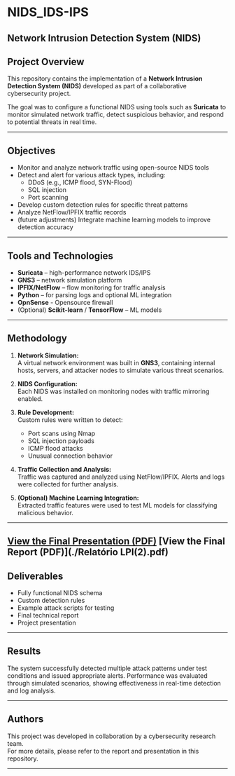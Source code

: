 # NIDS_IDS-IPS
## Network Intrusion Detection System (NIDS)

## Project Overview

This repository contains the implementation of a **Network Intrusion Detection System (NIDS)** developed as part of a collaborative cybersecurity project.

The goal was to configure a functional NIDS using tools such as **Suricata** to monitor simulated network traffic, detect suspicious behavior, and respond to potential threats in real time.

---

## Objectives

- Monitor and analyze network traffic using open-source NIDS tools
- Detect and alert for various attack types, including:
  - DDoS (e.g., ICMP flood, SYN-Flood)
  - SQL injection
  - Port scanning
- Develop custom detection rules for specific threat patterns
- Analyze NetFlow/IPFIX traffic records
- (future adjustments) Integrate machine learning models to improve detection accuracy

---

## Tools and Technologies

- **Suricata** – high-performance network IDS/IPS
- **GNS3** – network simulation platform
- **IPFIX/NetFlow** – flow monitoring for traffic analysis
- **Python** – for parsing logs and optional ML integration
- **OpnSense** - Opensource firewall
- (Optional) **Scikit-learn** / **TensorFlow** – ML models

---

## Methodology

1. **Network Simulation:**  
   A virtual network environment was built in **GNS3**, containing internal hosts, servers, and attacker nodes to simulate various threat scenarios.

2. **NIDS Configuration:**  
   Each NIDS was installed on monitoring nodes with traffic mirroring enabled.

3. **Rule Development:**  
   Custom rules were written to detect:
   - Port scans using Nmap
   - SQL injection payloads
   - ICMP flood attacks
   - Unusual connection behavior

4. **Traffic Collection and Analysis:**  
   Traffic was captured and analyzed using NetFlow/IPFIX. Alerts and logs were collected for further analysis.

5. **(Optional) Machine Learning Integration:**  
   Extracted traffic features were used to test ML models for classifying malicious behavior.

---
[View the Final Presentation (PDF)](./Sistema-de-Deteccao-de-Intrusoes-na-Rede-NIDS.pdf)
[View the Final Report (PDF)](./Relatório LPI(2).pdf)
---

## Deliverables

-  Fully functional NIDS schema
-  Custom detection rules
-  Example attack scripts for testing 
-  Final technical report
-  Project presentation

---

## Results

The system successfully detected multiple attack patterns under test conditions and issued appropriate alerts. Performance was evaluated through simulated scenarios, showing effectiveness in real-time detection and log analysis.

---

## Authors

This project was developed in collaboration by a cybersecurity research team.  
For more details, please refer to the report and presentation in this repository.

---


